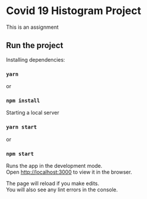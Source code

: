 # Covid 19 Histogram Project

This is an assignment

## Run the project

Installing dependencies:

### `yarn`

or

### `npm install`

Starting a local server

### `yarn start`

or

### `npm start`

Runs the app in the development mode.<br />
Open [http://localhost:3000](http://localhost:3000) to view it in the browser.

The page will reload if you make edits.<br />
You will also see any lint errors in the console.
